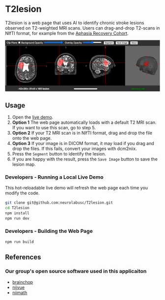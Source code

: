 # T2lesion

T2lesion is a web page that uses AI to identify chronic stroke lesions observed on T2-weighted MRI scans. Users can drag-and-drop T2-scans in NIfTI format, for example from the [Aphasia Recovery Cohort](https://openneuro.org/datasets/ds004884).

![image of web page](T2lesion.png)

## Usage

1. Open the [live demo](https://neurolabusc.github.io/T2lesion).
2. **Option 1** The web page automatically loads with a default T2 MRI scan. If you want to use this scan, go to step 5.
3. **Option 2** If your T2 MRI scan is in NIfTI format, drag and drop the file onto the web page.
4. **Option 3** If your image is in DICOM format, it may load if you drag and drop the files. If this fails, convert your images with dcm2niix.
5. Press the `Segment` button to identify the lesion.
6. If you are happy with the result, press the `Save Image` button to save the lesion map.

### Developers - Running a Local Live Demo

This hot-reloadable live demo will refresh the web page each time you modify the code.

```bash
git clone git@github.com:neurolabusc/T2lesion.git
cd T2lesion
npm install
npm run dev
```


### Developers - Building the Web Page

```bash
npm run build
```

## References

### Our group's open source software used in this applicaiton

- [brainchop](https://github.com/neuroneural/brainchop)
- [niivue](https://github.com/niivue/niivue)
- [niimath](https://github.com/rordenlab/niimath)


